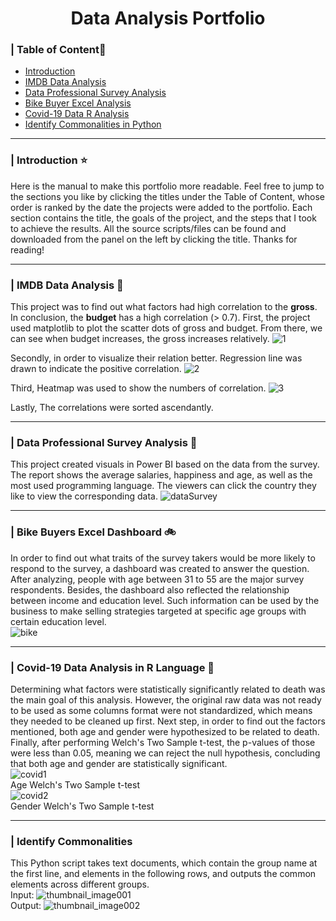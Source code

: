 <h1 align="center">Data Analysis Portfolio</h1> 

### \| Table of Content📖 
  - [Introduction](#intro)
  - [IMDB Data Analysis](#Movies)
  - [Data Professional Survey Analysis](#ProfessionalSuvey)
  - [Bike Buyer Excel Analysis](#bikebuyer)
  - [Covid-19 Data R Analysis](#covid)
  - [Identify Commonalities in Python](#ic) 

---

<a id="intro"></a>
### \| Introduction :star:
Here is the manual to make this portfolio more readable. Feel free to jump to the sections you like by clicking the titles under the Table of Content, whose order is ranked by the date the projects were added to the portfolio. Each section contains the title, the goals of the project, and the steps that I took to achieve the results. All the source scripts/files can be found and downloaded from the panel on the left by clicking the title. Thanks for reading!

---
 <!-- headings -->
 <a id="Movies"></a>
### \| IMDB Data Analysis :movie_camera:
This project was to find out what factors had high correlation to the **gross**. In conclusion, the **budget** has a high correlation (> 0.7). 
First, the project used matplotlib to plot the scatter dots of gross and budget. From there, we can see when budget increases, the gross increases relatively. 
![1](https://github.com/Emeryli/DataAnalysis/assets/71569536/453a884a-a269-4bb1-962c-87b055c9e546)

Secondly, in order to visualize their relation better. Regression line was drawn to indicate the positive correlation.
![2](https://github.com/Emeryli/DataAnalysis/assets/71569536/87cc2c2f-808f-4483-ae38-38fa60ab601d)

Third, Heatmap was used to show the numbers of correlation.
![3](https://github.com/Emeryli/DataAnalysis/assets/71569536/6c4a3535-e4b2-4557-9332-442001bc3308)

Lastly, The correlations were sorted ascendantly.

---

<a id="ProfessionalSuvey"></a>
### \| Data Professional Survey Analysis :pencil:
This project created visuals in Power BI based on the data from the survey. The report shows the average salaries, happiness and age, as well as the most used programming language. The viewers can click the country they like to view the corresponding data. 
![dataSurvey](https://github.com/Emeryli/DataAnalysis/assets/71569536/55be7fd0-6e70-4a37-85eb-6a491c064c2a)

---

<a id="bikebuyer"></a>
### \| Bike Buyers Excel Dashboard 🚲
In order to find out what traits of the survey takers would be more likely to respond to the survey, a dashboard was created to answer the question. After analyzing, people with age between 31 to 55 are the major survey respondents. Besides, the dashboard also reflected the relationship between income and education level. Such information can be used by the business to make selling strategies targeted at specific age groups with certain education level.  
![bike](https://github.com/Emeryli/DataAnalysis/assets/71569536/20b1d1c2-9def-4dd8-a4a2-4746e76bed95)

---

<a id="covid"></a>
### \| Covid-19 Data Analysis in R Language 🦠
Determining what factors were statistically significantly related to death was the main goal of this analysis. However, the original raw data was not ready to be used as some columns format were not standardized, which means they needed to be cleaned up first. Next step, in order to find out the factors mentioned, both age and gender were hypothesized to be related to death. Finally, after performing Welch's Two Sample t-test, the p-values of those were less than 0.05, meaning we can reject the null hypothesis, concluding that both age and gender are statistically significant.<br />
![covid1](https://github.com/Emeryli/DataAnalysis/assets/71569536/ebe32233-c721-48bf-b06b-34c3e8794eb5) <br />Age Welch's Two Sample t-test
<br />
![covid2](https://github.com/Emeryli/DataAnalysis/assets/71569536/8dea01af-4a69-451f-b293-9827cd87b628)
<br />Gender Welch's Two Sample t-test

---

<a id="ic"></a>
### \| Identify Commonalities 
This Python script takes text documents, which contain the group name at the first line, and elements in the following rows, and outputs the common elements across different groups. 
<br />Input:
![thumbnail_image001](https://github.com/user-attachments/assets/bf4d5241-0a4c-43ec-8c16-beb54e4d4178)
<br />Output:
![thumbnail_image002](https://github.com/user-attachments/assets/2eb24f0d-dccc-496b-9fc7-9cace5d7a86f)






